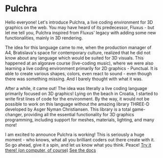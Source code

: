 # Pulchra
Hello everyone! 
Let's introduce Pulchra, a live coding environment for 3D graphics on the web. You may have heard of its predecessor, Fluxus - but let me tell you, Pulchra inspired from Fluxus' legacy with adding some new functionalities, mainly in 3D rendering.

The idea for this language came to me, when the production manager of A4, Bratislava's space for contemporary culture, realized that he did not know about any language which would be suited for 3D visuals.
This happened at an algorave course (live-coding music), where we were also learning a live coding environment primarily for 2D graphics - Punctual. It is able to create various shapes, colors, even react to sound - even though there was something missing. And I barely thought with what it was.

After a while, it came out! The idea was literally a live coding language primarily focused on 3D graphics! Lying on the beach in Croatia, I started to write first lines of code for the environment. By the way, it would not be possible to work on this language without the amazing library THREE-D developed by Asger Nyman Christiansen. This library is a total game-changer, providing all the essential functionality for 3D graphics programming, including support for meshes, materials, lighting, and many more!

I am excited to announce Pulchra is working! This is seriously a huge moment - who knows, what all you brilliant coders out there create with it. So go ahead, give it a spin, and let us know what you think. Peace!
[Try it there! (on computer, of course)]()
[See the docs](docs.md)

